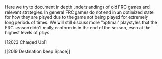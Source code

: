 Here we try to document in depth understandings of old FRC games and relevant strategies. In general FRC games do not end in an optimized state for how they are played due to the game not being played for extremely long periods of times. We will still discuss more "optimal" playstyles that the FRC season didn't really conform to in the end of the season, even at the highest levels of plays.

[[2023 Charged Up]]

[[2019 Destination Deep Space]]